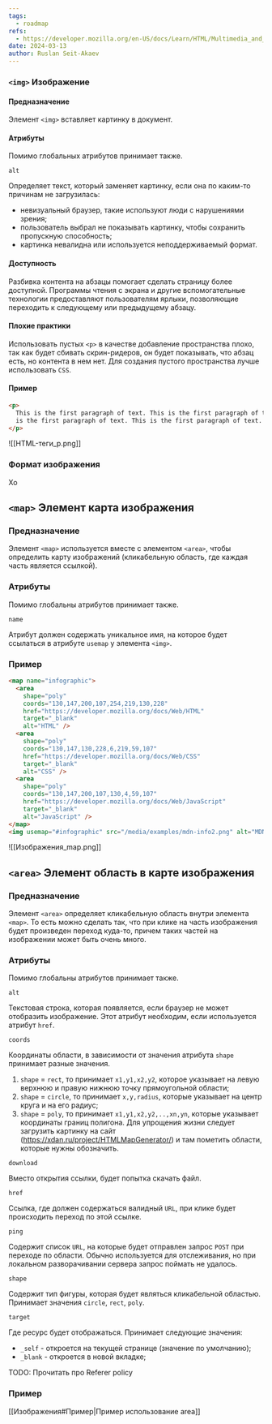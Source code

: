 ```yaml
---
tags:
  - roadmap
refs:
  - https://developer.mozilla.org/en-US/docs/Learn/HTML/Multimedia_and_embedding/Images_in_HTML
date: 2024-03-13
author: Ruslan Seit-Akaev
---
```

### `<img>` Изображение

#### Предназначение

Элемент `<img>` вставляет картинку в документ.
#### Атрибуты

Помимо глобальных атрибутов принимает также.

`alt`

  Определяет текст, который заменяет картинку, если она по каким-то причинам не загрузилась:
  - невизуальный браузер, такие используют люди с нарушениями зрения;
  - пользователь выбрал не показывать картинку, чтобы сохранить пропускную способность;
  - картинка невалидна или используется неподдерживаемый формат.
#### Доступность

Разбивка контента на абзацы помогает сделать страницу более доступной. Программы чтения с экрана и другие вспомогательные технологии предоставляют пользователям ярлыки, позволяющие переходить к следующему или предыдущему абзацу. 
#### Плохие практики

Использовать пустых `<p>` в качестве добавление пространства плохо, так как будет сбивать скрин-ридеров, он будет показывать, что абзац есть, но контента в нем нет. Для создания пустого пространства лучше использовать `CSS`.
#### Пример

```html
<p>
  This is the first paragraph of text. This is the first paragraph of text. This
  is the first paragraph of text. This is the first paragraph of text.
</p>
```

![[HTML-теги_p.png]]


### Формат изображения

Хо

## `<map>` Элемент карта изображения

### Предназначение

Элемент `<map>` используется вместе с элементом `<area>`, чтобы определить карту изображений (кликабельную область, где каждая часть является ссылкой).
### Атрибуты

Помимо глобальны атрибутов принимает также.

`name`

  Атрибут должен содержать уникальное имя, на которое будет ссылаться в атрибуте `usemap` у элемента `<img>`.
### Пример

```html
<map name="infographic">
  <area
    shape="poly"
    coords="130,147,200,107,254,219,130,228"
    href="https://developer.mozilla.org/docs/Web/HTML"
    target="_blank"
    alt="HTML" />
  <area
    shape="poly"
    coords="130,147,130,228,6,219,59,107"
    href="https://developer.mozilla.org/docs/Web/CSS"
    target="_blank"
    alt="CSS" />
  <area
    shape="poly"
    coords="130,147,200,107,130,4,59,107"
    href="https://developer.mozilla.org/docs/Web/JavaScript"
    target="_blank"
    alt="JavaScript" />
</map>
<img usemap="#infographic" src="/media/examples/mdn-info2.png" alt="MDN infographic" />
```

![[Изображения_map.png]]

## `<area>` Элемент область в карте изображения

### Предназначение

Элемент `<area>` определяет кликабельную область внутри элемента `<map>`. То есть можно сделать так, что при клике на часть изображения будет произведен переход куда-то, причем таких частей на изображении может быть очень много.
### Атрибуты

Помимо глобальны атрибутов принимает также.

`alt`

  Текстовая строка, которая появляется, если браузер не может отобразить изображение. Этот атрибут необходим, если используется атрибут `href`.

`coords`

  Координаты области, в зависимости от значения атрибута `shape` принимает разные значения.
  1. `shape` = `rect`, то принимает `x1,y1,x2,y2`, которое указывает на левую верхнюю и правую нижнюю точку прямоугольной области;
  2. `shape` = `circle`, то принимает `x,y,radius`, которые указывает на центр круга и на его радиус;
  3. `shape` = `poly`, то принимает `x1,y1,x2,y2,..,xn,yn`, которые указывает координаты границ полигона. Для упрощения жизни следует загрузить картинку на сайт (https://xdan.ru/project/HTMLMapGenerator/) и там пометить области, которые нужны обозначить.

`download`

  Вместо открытия ссылки, будет попытка скачать файл.

`href`

  Ссылка, где должен содержаться валидный `URL`, при клике будет происходить переход по этой ссылке.

`ping`

  Содержит список `URL`, на которые будет отправлен запрос `POST` при переходе по области. Обычно используется для отслеживания, но при локальном разворачивании сервера запрос поймать не удалось.

`shape`

  Содержит тип фигуры, которая будет являться кликабельной областью. Принимает значения `circle`, `rect`, `poly`.

`target`

  Где ресурс будет отображаться.
  Принимает следующие значения:
  - `_self` - откроется на текущей странице (значение по умолчанию);
  - `_blank` - откроется в новой вкладке;

TODO: Прочитать про Referer policy
### Пример

[[Изображения#Пример|Пример использование area]]
